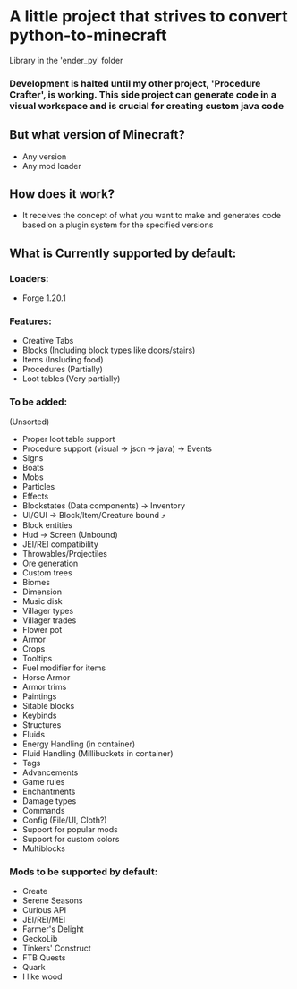 # A little project that strives to convert python-to-minecraft

Library in the 'ender_py' folder

### Development is halted until my other project, 'Procedure Crafter', is working. This side project can generate code in a visual workspace and is crucial for creating custom java code

## But what version of Minecraft?

- Any version
- Any mod loader

## How does it work?

- It receives the concept of what you want to make and generates code based on a plugin system for the specified versions

## What is Currently supported by default:

### Loaders:

- Forge 1.20.1

### Features:

- Creative Tabs
- Blocks (Including block types like doors/stairs)
- Items (Insluding food)
- Procedures (Partially)
- Loot tables (Very partially)

### To be added:

(Unsorted)

- Proper loot table support
- Procedure support (visual -> json -> java) -> Events
- Signs
- Boats
- Mobs
- Particles
- Effects
- Blockstates (Data components) -> Inventory
- UI/GUI -> Block/Item/Creature bound ⤴
- Block entities
- Hud -> Screen (Unbound)
- JEI/REI compatibility
- Throwables/Projectiles
- Ore generation
- Custom trees
- Biomes
- Dimension
- Music disk
- Villager types
- Villager trades
- Flower pot
- Armor
- Crops
- Tooltips
- Fuel modifier for items
- Horse Armor
- Armor trims
- Paintings
- Sitable blocks
- Keybinds
- Structures
- Fluids
- Energy Handling (in container)
- Fluid Handling (Millibuckets in container)
- Tags
- Advancements
- Game rules
- Enchantments
- Damage types
- Commands
- Config (File/UI, Cloth?)
- Support for popular mods
- Support for custom colors
- Multiblocks

### Mods to be supported by default:

- Create
- Serene Seasons
- Curious API
- JEI/REI/MEI
- Farmer's Delight
- GeckoLib
- Tinkers' Construct
- FTB Quests
- Quark
- I like wood
